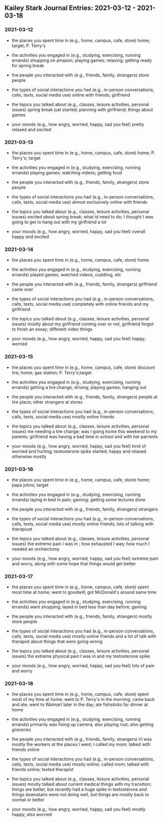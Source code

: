 ## Kailey Stark Journal Entries: 2021-03-12 - 2021-03-18
### 2021-03-12
- the places you spent time in (e.g., home, campus, cafe, store)
home; target; P. Terry's

- the activities you engaged in (e.g., studying, exercising, running errands)
shopping on amazon; playing games; relaxing; getting ready for spring break

- the people you interacted with (e.g., friends, family, strangers)
store people

- the types of social interactions you had (e.g., in-person conversations, calls, texts, social media use)
online with friends; girlfriend

- the topics you talked about (e.g., classes, leisure activities, personal issues)
spring break just started; planning with girlfriend; things about games

- your moods (e.g., how angry, worried, happy, sad you feel)
pretty relaxed and excited

### 2021-03-13

- the places you spent time in (e.g., home, campus, cafe, store)
home; P. Terry's; target

- the activities you engaged in (e.g., studying, exercising, running errands)
playing games; watching videos; getting food

- the people you interacted with (e.g., friends, family, strangers)
store people

- the types of social interactions you had (e.g., in-person conversations, calls, texts, social media use)
almost exclusively online with friends

- the topics you talked about (e.g., classes, leisure activities, personal issues)
excited about spring break; what id need to do; I thought I was going to get to hang out with my girlfriend a lot

- your moods (e.g., how angry, worried, happy, sad you feel)
overall happy and excited

### 2021-03-14

- the places you spent time in (e.g., home, campus, cafe, store)
home

- the activities you engaged in (e.g., studying, exercising, running errands)
played games, watched videos, cuddling, etc

- the people you interacted with (e.g., friends, family, strangers)
girlfriend came over

- the types of social interactions you had (e.g., in-person conversations, calls, texts, social media use)
completely with online friends and my girlfriend

- the topics you talked about (e.g., classes, leisure activities, personal issues)
mostly about my girlfriend coming over or not, girlfriend forgot to finish an essay; different video things

- your moods (e.g., how angry, worried, happy, sad you feel)
happy; worried

### 2021-03-15
- the places you spent time in (e.g., home, campus, cafe, store)
discount tire; home; gas station; P. Terry's;target

- the activities you engaged in (e.g., studying, exercising, running errands)
getting a tire change; driving; playing games; hanging out

- the people you interacted with (e.g., friends, family, strangers)
people at tire place; other strangers at stores

- the types of social interactions you had (e.g., in-person conversations, calls, texts, social media use)
mostly online friends

- the topics you talked about (e.g., classes, leisure activities, personal issues)
me needing a tire change; was I going home this weekend to my parents; girlfriend was having a bad time in school and with her parrents

- your moods (e.g., how angry, worried, happy, sad you feel)
kind of worried and hurting; testosterone spike started; happy and relaxed otherwise mostly

### 2021-03-16

- the places you spent time in (e.g., home, campus, cafe, store)
home; papa johns; target

- the activities you engaged in (e.g., studying, exercising, running errands)
laying in bed in pain; gaming; getting some lectures done

- the people you interacted with (e.g., friends, family, strangers)
strangers

- the types of social interactions you had (e.g., in-person conversations, calls, texts, social media use)
mostly online friends; lots of talking with therapiust

- the topics you talked about (e.g., classes, leisure activities, personal issues)
the extreme pain I was in ; how exhausted I was; how much I needed an orchiectomy

- your moods (e.g., how angry, worried, happy, sad you feel)
extreme pain and worry, along with some hope that things would get better

### 2021-03-17

- the places you spent time in (e.g., home, campus, cafe, store)
spent most time at home; went to goodwill; got McDonald's around same time

- the activities you engaged in (e.g., studying, exercising, running errands)
went shopping; layed in bed less than day before; gaming

- the people you interacted with (e.g., friends, family, strangers)
mostly store people

- the types of social interactions you had (e.g., in-person conversations, calls, texts, social media use)
mostly online friends and a lot of talk with therapist about things that were going wrong

- the topics you talked about (e.g., classes, leisure activities, personal issues)
the extreme physical pain I was in and my testosterone spike

- your moods (e.g., how angry, worried, happy, sad you feel)
lots of pain and worry

### 2021-03-18

- the places you spent time in (e.g., home, campus, cafe, store)
spent most of my time at home; went to P. Terry's in the morning; came back and ate; went to Walmart later in the day; ate fishsticks for dinner at home

- the activities you engaged in (e.g., studying, exercising, running errands)
primarily was fixing up camera; also playing rust; also getting groceries


- the people you interacted with (e.g., friends, family, strangers)
irl was mostly the workers at the places I went; I called my mom; talked with friends online


- the types of social interactions you had (e.g., in-person conversations, calls, texts, social media use)
mostly online; called mom; talked with friends online; texted therapist

- the topics you talked about (e.g., classes, leisure activities, personal issues)
mostly talked about current medical things with my transition; things are better, but recently had a huge spike in testosterone and things downstairs were not doing well, but things are mostly back to normal or better

- your moods (e.g., how angry, worried, happy, sad you feel)
mostly happy; also worried






